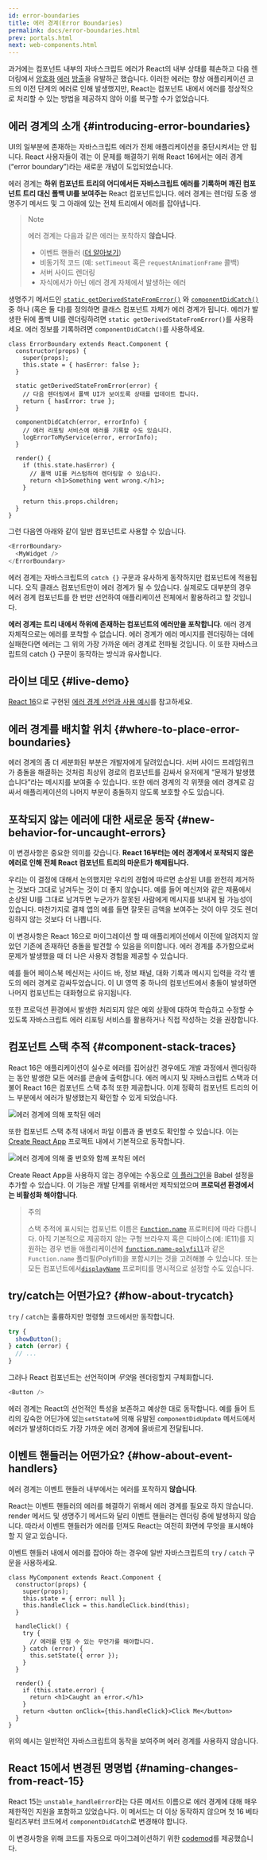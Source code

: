 ```yaml
---
id: error-boundaries
title: 에러 경계(Error Boundaries)
permalink: docs/error-boundaries.html
prev: portals.html
next: web-components.html
---
```


과거에는 컴포넌트 내부의 자바스크립트 에러가 React의 내부 상태를 훼손하고 다음 렌더링에서 [암호화](https://github.com/facebook/react/issues/6895) [에러](https://github.com/facebook/react/issues/8579) [방출](https://github.com/facebook/react/issues/4026)을 유발하곤 했습니다. 이러한 에러는 항상 애플리케이션 코드의 이전 단계의 에러로 인해 발생했지만, React는 컴포넌트 내에서 에러를 정상적으로 처리할 수 있는 방법을 제공하지 않아 이를 복구할 수가 없었습니다.


## 에러 경계의 소개 {#introducing-error-boundaries}

UI의 일부분에 존재하는 자바스크립트 에러가 전체 애플리케이션을 중단시켜서는 안 됩니다. React 사용자들이 겪는 이 문제를 해결하기 위해 React 16에서는 에러 경계(“error boundary”)라는 새로운 개념이 도입되었습니다.

에러 경계는 **하위 컴포넌트 트리의 어디에서든 자바스크립트 에러를 기록하며 깨진 컴포넌트 트리 대신 폴백 UI를 보여주는** React 컴포넌트입니다. 에러 경계는 렌더링 도중 생명주기 메서드 및 그 아래에 있는 전체 트리에서 에러를 잡아냅니다.

> Note
>
> 에러 경계는 다음과 같은 에러는 포착하지 **않습니다**.
>
> * 이벤트 핸들러 ([더 알아보기](#how-about-event-handlers))
> * 비동기적 코드 (예: `setTimeout` 혹은 `requestAnimationFrame` 콜백)
> * 서버 사이드 렌더링
> * 자식에서가 아닌 에러 경계 자체에서 발생하는 에러

생명주기 메서드인 [`static getDerivedStateFromError()`](/docs/react-component.html#static-getderivedstatefromerror) 와 [`componentDidCatch()`](/docs/react-component.html#componentdidcatch) 중 하나 (혹은 둘 다)를 정의하면 클래스 컴포넌트 자체가 에러 경계가 됩니다. 에러가 발생한 뒤에 폴백 UI를 렌더링하려면 `static getDerivedStateFromError()`를 사용하세요. 에러 정보를 기록하려면 `componentDidCatch()`를 사용하세요.

```js{7-10,12-15,18-21}
class ErrorBoundary extends React.Component {
  constructor(props) {
    super(props);
    this.state = { hasError: false };
  }

  static getDerivedStateFromError(error) {
    // 다음 렌더링에서 폴백 UI가 보이도록 상태를 업데이트 합니다.
    return { hasError: true };
  }

  componentDidCatch(error, errorInfo) {
    // 에러 리포팅 서비스에 에러를 기록할 수도 있습니다.
    logErrorToMyService(error, errorInfo);
  }

  render() {
    if (this.state.hasError) {
      // 폴백 UI를 커스텀하여 렌더링할 수 있습니다.
      return <h1>Something went wrong.</h1>;
    }

    return this.props.children; 
  }
}
```

그런 다음엔 아래와 같이 일반 컴포넌트로 사용할 수 있습니다.

```js
<ErrorBoundary>
  <MyWidget />
</ErrorBoundary>
```

에러 경계는 자바스크립트의 `catch {}` 구문과 유사하게 동작하지만 컴포넌트에 적용됩니다. 오직 클래스 컴포넌트만이 에러 경계가 될 수 있습니다. 실제로도 대부분의 경우 에러 경계 컴포넌트를 한 번만 선언하여 애플리케이션 전체에서 활용하려고 할 것입니다.

**에러 경계는 트리 내에서 하위에 존재하는 컴포넌트의 에러만을 포착합니다**. 에러 경계 자체적으로는 에러를 포착할 수 없습니다. 에러 경계가 에러 메시지를 렌더링하는 데에 실패한다면 에러는 그 위의 가장 가까운 에러 경계로 전파될 것입니다. 이 또한 자바스크립트의 catch {} 구문이 동작하는 방식과 유사합니다.

## 라이브 데모 {#live-demo}

[React 16](/blog/2017/09/26/react-v16.0.html)으로 구현된 [에러 경계 선언과 사용 예시](https://codepen.io/gaearon/pen/wqvxGa?editors=0010)를 참고하세요.


## 에러 경계를 배치할 위치 {#where-to-place-error-boundaries}

에러 경계의 좀 더 세분화된 부분은 개발자에게 달려있습니다. 서버 사이드 프레임워크가 충돌을 해결하는 것처럼 최상위 경로의 컴포넌트를 감싸서 유저에게 “문제가 발생했습니다”라는 메시지를 보여줄 수 있습니다. 또한 에러 경계의 각 위젯을 에러 경계로 감싸서 애플리케이션의 나머지 부분이 충돌하지 않도록 보호할 수도 있습니다.


## 포착되지 않는 에러에 대한 새로운 동작 {#new-behavior-for-uncaught-errors}

이 변경사항은 중요한 의미를 갖습니다. **React 16부터는 에러 경계에서 포착되지 않은 에러로 인해 전체 React 컴포넌트 트리의 마운트가 해제됩니다.**

우리는 이 결정에 대해서 논의했지만 우리의 경험에 따르면 손상된 UI를 완전히 제거하는 것보다 그대로 남겨두는 것이 더 좋지 않습니다. 예를 들어 메신저와 같은 제품에서 손상된 UI를 그대로 남겨두면 누군가가 잘못된 사람에게 메시지를 보내게 될 가능성이 있습니다. 마찬가지로 결제 앱의 예를 들면 잘못된 금액을 보여주는 것이 아무 것도 렌더링하지 않는 것보다 더 나쁩니다.

이 변경사항은 React 16으로 마이그레이션 할 때 애플리케이션에서 이전에 알려지지 않았던 기존에 존재하던 충돌을 발견할 수 있음을 의미합니다. 에러 경계를 추가함으로써 문제가 발생했을 때 더 나은 사용자 경험을 제공할 수 있습니다.

예를 들어 페이스북 메신저는 사이드 바, 정보 패널, 대화 기록과 메시지 입력을 각각 별도의 에러 경계로 감싸두었습니다. 이 UI 영역 중 하나의 컴포넌트에서 충돌이 발생하면 나머지 컴포넌트는 대화형으로 유지됩니다.

또한 프로덕션 환경에서 발생한 처리되지 않은 예외 상황에 대하여 학습하고 수정할 수 있도록 자바스크립트 에러 리포팅 서비스를 활용하거나 직접 작성하는 것을 권장합니다.


## 컴포넌트 스택 추적 {#component-stack-traces}

React 16은 애플리케이션이 실수로 에러를 집어삼킨 경우에도 개발 과정에서 렌더링하는 동안 발생한 모든 에러를 콘솔에 출력합니다. 에러 메시지 및 자바스크립트 스택과 더불어 React 16은 컴포넌트 스택 추적 또한 제공합니다. 이제 정확히 컴포넌트 트리의 어느 부분에서 에러가 발생했는지 확인할 수 있게 되었습니다.

<img src="../images/docs/error-boundaries-stack-trace.png" style="max-width:100%" alt="에러 경계에 의해 포착된 에러">

또한 컴포넌트 스택 추적 내에서 파일 이름과 줄 번호도 확인할 수 있습니다. 이는 [Create React App](https://github.com/facebookincubator/create-react-app) 프로젝트 내에서 기본적으로 동작합니다.

<img src="../images/docs/error-boundaries-stack-trace-line-numbers.png" style="max-width:100%" alt="에러 경계에 의해 줄 번호와 함께 포착된 에러">

Create React App을 사용하지 않는 경우에는 수동으로 [이 플러그인](https://www.npmjs.com/package/@babel/plugin-transform-react-jsx-source)을 Babel 설정을 추가할 수 있습니다. 이 기능은 개발 단계를 위해서만 제작되었으며 **프로덕션 환경에서는 비활성화 해야합니다**.

> 주의
>
> 스택 추적에 표시되는 컴포넌트 이름은 [`Function.name`](https://developer.mozilla.org/en-US/docs/Web/JavaScript/Reference/Global_Objects/Function/name) 프로퍼티에 따라 다릅니다. 아직 기본적으로 제공하지 않는 구형 브라우저 혹은 디바이스(예: IE11)를 지원하는 경우 번들 애플리케이션에 [`function.name-polyfill`](https://github.com/JamesMGreene/Function.name)과 같은 `Function.name` 폴리필(Polyfill)을 포함시키는 것을 고려해볼 수 있습니다. 또는 모든 컴포넌트에서[`displayName`](/docs/react-component.html#displayname) 프로퍼티를 명시적으로 설정할 수도 있습니다.


## try/catch는 어떤가요? {#how-about-trycatch}

`try` / `catch`는 훌륭하지만 명령형 코드에서만 동작합니다.

```js
try {
  showButton();
} catch (error) {
  // ...
}
```

그러나 React 컴포넌트는 선언적이며 *무엇*을 렌더링할지 구체화합니다.

```js
<Button />
```

에러 경계는 React의 선언적인 특성을 보존하고 예상한 대로 동작합니다. 예를 들어 트리의 깊숙한 어딘가에 있는`setState`에 의해 유발된 `componentDidUpdate` 메서드에서 에러가 발생하더라도 가장 가까운 에러 경계에 올바르게 전달됩니다.

## 이벤트 핸들러는 어떤가요? {#how-about-event-handlers}

에러 경계는 이벤트 핸들러 내부에서는 에러를 포착하지 **않습니다**.

React는 이벤트 핸들러의 에러를 해결하기 위해서 에러 경계를 필요로 하지 않습니다. render 메서드 및 생명주기 메서드와 달리 이벤트 핸들러는 렌더링 중에 발생하지 않습니다. 따라서 이벤트 핸들러가 에러를 던져도 React는 여전히 화면에 무엇을 표시해야 할 지 알고 있습니다.

이벤트 핸들러 내에서 에러를 잡아야 하는 경우에 일반 자바스크립트의 `try` / `catch` 구문을 사용하세요.

```js{9-13,17-20}
class MyComponent extends React.Component {
  constructor(props) {
    super(props);
    this.state = { error: null };
    this.handleClick = this.handleClick.bind(this);
  }

  handleClick() {
    try {
      // 에러를 던질 수 있는 무언가를 해야합니다.
    } catch (error) {
      this.setState({ error });
    }
  }

  render() {
    if (this.state.error) {
      return <h1>Caught an error.</h1>
    }
    return <button onClick={this.handleClick}>Click Me</button>
  }
}
```

위의 예시는 일반적인 자바스크립트의 동작을 보여주며 에러 경계를 사용하지 않습니다.

## React 15에서 변경된 명명법 {#naming-changes-from-react-15}

React 15는 `unstable_handleError`라는 다른 메서드 이름으로 에러 경계에 대해 매우 제한적인 지원을 포함하고 있었습니다. 이 메서드는 더 이상 동작하지 않으며 첫 16 베타 릴리즈부터 코드에서 `componentDidCatch`로 변경해야 합니다.

이 변경사항을 위해 코드를 자동으로 마이그레이션하기 위한 [codemod](https://github.com/reactjs/react-codemod#error-boundaries)를 제공했습니다.

